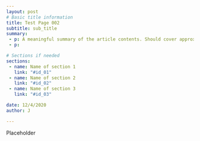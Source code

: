 ```yaml
---
layout: post
# Basic title information
title: Test Page 002
subtitle: sub_title
summary:
 - p: A meaningful summary of the article contents. Should cover approximately 2-3 lines.
 - p: 

# Sections if needed
sections:
 - name: Name of section 1
   link: "#id_01"
 - name: Name of section 2
   link: "#id_02"
 - name: Name of section 3
   link: "#id_03"

date: 12/4/2020
author: J

---
```


Placeholder